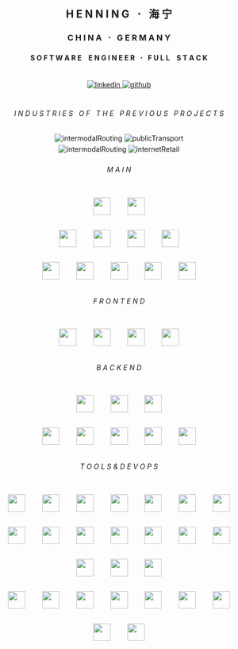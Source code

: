 ## <div align="center">H E N N I N G &nbsp; 𐄁 &nbsp; 海 宁</div>
### <div align="center">C H I N A &nbsp; 𐄁 &nbsp; G E R M A N Y</div>
#### <div align="center">S O F T W A R E⠀ E N G I N E E R &nbsp; 𐄁 &nbsp; F U L L ⠀S T A C K</div>

<br/>
<div align="center">
<a href="https://linkedin.com/in/henningvoss9" target="_blank">
<img src=https://img.shields.io/badge/linkedin-%231E77B5.svg?&style=for-the-badge&logo=linkedin&logoColor=white alt=linkedin style="margin-bottom: 5px;" />
</a>
<a href="https://github.com/hehu80" target="_blank">
<img src=https://img.shields.io/badge/github-%2324292e.svg?&style=for-the-badge&logo=github&logoColor=white alt=github style="margin-bottom: 5px;" />
</a>
</div>

<br/>

###### <div align="center">I N D U S T R I E S &nbsp; O F &nbsp; T H E &nbsp; P R E V I O U S &nbsp; P R O J E C T S</div>
<div align="center">
<img src=https://shields.io/badge/🚗-Automotive-red?style=for-the-badge alt=intermodalRouting style="margin-bottom: 5px;" /> 
<img src=https://shields.io/badge/🚇-Public%20Transport-blue?style=for-the-badge alt=publicTransport style="margin-bottom: 5px;" /> 
<br/>
<img src=https://shields.io/badge/🤖-Industrial%20Automation-green?style=for-the-badge alt=intermodalRouting style="margin-bottom: 5px;" /> 
<img src=https://shields.io/badge/💳-Internet%20retail-yellow?style=for-the-badge alt=internetRetail style="margin-bottom: 5px;" />
</div>

###### <div align="center">M A I N</div>

<div align="center">
<img style="margin: 15px" src="https://cdn.svgporn.com/logos/azure-icon.svg" height="35" />
<img style="margin: 15px" src="https://cdn.svgporn.com/logos/aws.svg" height="35" />
<br/>
<img style="margin: 15px" src="https://cdn.svgporn.com/logos/java.svg" height="35" />
<img style="margin: 15px" src="https://cdn.svgporn.com/logos/python.svg" height="35" />
<img style="margin: 15px" src="https://cdn.svgporn.com/logos/typescript-icon.svg" height="35" />
<img style="margin: 15px" src="https://cdn.svgporn.com/logos/javascript.svg" height="35" />
<br/>
<img style="margin: 15px" src="https://cdn.svgporn.com/logos/c.svg" height="35" />
<img style="margin: 15px" src="https://cdn.svgporn.com/logos/c-plusplus.svg" height="35" />
<img style="margin: 15px" src="https://cdn.svgporn.com/logos/php-alt.svg" height="35" />
<img style="margin: 15px" src="https://cdn.svgporn.com/logos/json.svg" height="35" />
<img style="margin: 15px" src="https://cdn.svgporn.com/logos/gopher.svg" height="35" />
</div>

###### <div align="center">F R O N T E N D</div>

<div align="center">
<img style="margin: 15px" src="https://cdn.svgporn.com/logos/qt.svg" height="35" />
<img style="margin: 15px" src="https://cdn.svgporn.com/logos/gwt.svg" height="35" />
<img style="margin: 15px" src="https://cdn.svgporn.com/logos/vaadin.svg" height="35" />
<img style="margin: 15px" src="https://cdn.svgporn.com/logos/angular-icon.svg" height="35" />
</div>

###### <div align="center">B A C K E N D</div>

<div align="center">
<img style="margin: 15px" src="https://cdn.svgporn.com/logos/wildfly.svg" height="35" />
<img style="margin: 15px" src="https://cdn.svgporn.com/logos/tomcat.svg" height="35" />
<img style="margin: 15px" src="https://cdn.svgporn.com/logos/mongodb.svg" height="35" />
<br/>
<img style="margin: 15px" src="https://cdn.svgporn.com/logos/spring-icon.svg" height="35" />
<img style="margin: 15px" src="https://cdn.svgporn.com/logos/hibernate.svg" height="35" />
<img style="margin: 15px" src="https://cdn.svgporn.com/logos/linux-tux.svg" height="35" />
<img style="margin: 15px" src="https://cdn.svgporn.com/logos/docker-icon.svg" height="35" />
<img style="margin: 15px" src="https://cdn.svgporn.com/logos/kubernetes.svg" height="35" />
</div>

###### <div align="center">T O O L S & D E V O P S</div>

<div align="center">
<img style="margin: 15px" src="https://cdn.svgporn.com/logos/github-icon.svg" height="35" />
<img style="margin: 15px" src="https://cdn.svgporn.com/logos/git-icon.svg" height="35" />
<img style="margin: 15px" src="https://cdn.svgporn.com/logos/jenkins.svg" height="35" />
<img style="margin: 15px" src="https://cdn.svgporn.com/logos/netbeans.svg" height="35" />
<img style="margin: 15px" src="https://cdn.svgporn.com/logos/mercurial.svg" height="35" />
<img style="margin: 15px" src="https://cdn.svgporn.com/logos/circleci.svg" height="35" />
<img style="margin: 15px" src="https://cdn.svgporn.com/logos/trac.svg" height="35" />
<br/>  
<img style="margin: 15px" src="https://cdn.svgporn.com/logos/cucumber.svg" height="35" />
<img style="margin: 15px" src="https://cdn.svgporn.com/logos/intellij-idea.svg" height="35" />
<img style="margin: 15px" src="https://cdn.svgporn.com/logos/elasticsearch.svg" height="35" />
<img style="margin: 15px" src="https://cdn.svgporn.com/logos/kibana.svg" height="35" />
<img style="margin: 15px" src="https://cdn.svgporn.com/logos/saucelabs.svg" height="35" />
<img style="margin: 15px" src="https://cdn.svgporn.com/logos/jira.svg" height="35" />
<img style="margin: 15px" src="https://cdn.svgporn.com/logos/confluence.svg" height="35" />
<img style="margin: 15px" src="https://cdn.svgporn.com/logos/bitbucket.svg" height="35" />
<img style="margin: 15px" src="https://cdn.svgporn.com/logos/logstash.svg" height="35" />
<img style="margin: 15px" src="https://cdn.svgporn.com/logos/gradle.svg" height="35" />
<br/>  
<img style="margin: 15px" src="https://cdn.svgporn.com/logos/npm-icon.svg" height="35" />
<img style="margin: 15px" src="https://cdn.svgporn.com/logos/typo3-icon.svg" height="35" />
<img style="margin: 15px" src="https://cdn.svgporn.com/logos/maven.svg" height="35" />
<img style="margin: 15px" src="https://cdn.svgporn.com/logos/selenium.svg" height="35" />
<img style="margin: 15px" src="https://cdn.svgporn.com/logos/postman-icon.svg" height="35" />
<img style="margin: 15px" src="https://cdn.svgporn.com/logos/arduino.svg" height="35" />
<img style="margin: 15px" src="https://cdn.svgporn.com/logos/nginx.svg" height="35" />
<img style="margin: 15px" src="https://cdn.svgporn.com/logos/grafana.svg" height="35" />
<img style="margin: 15px" src="https://cdn.svgporn.com/logos/envoyproxy.svg" height="35" />
</div>

